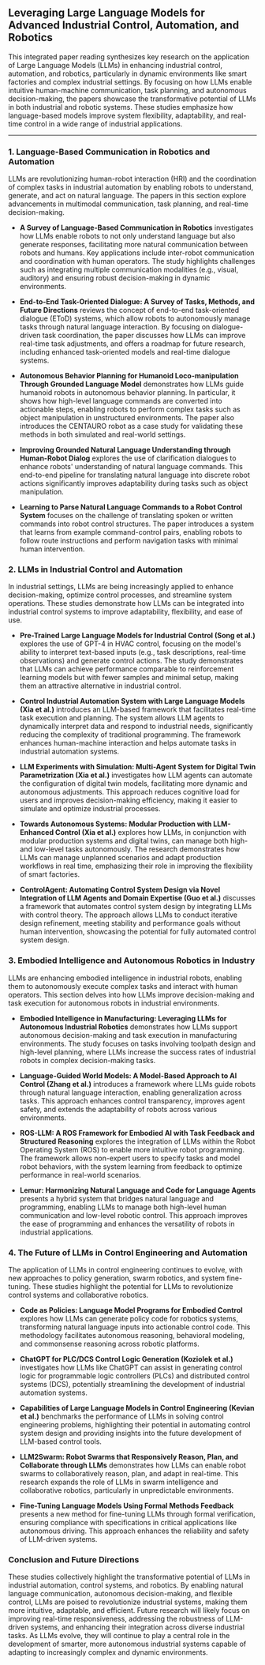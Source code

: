 ## **Leveraging Large Language Models for Advanced Industrial Control, Automation, and Robotics**

This integrated paper reading synthesizes key research on the application of Large Language Models (LLMs) in enhancing industrial control, automation, and robotics, particularly in dynamic environments like smart factories and complex industrial settings. By focusing on how LLMs enable intuitive human-machine communication, task planning, and autonomous decision-making, the papers showcase the transformative potential of LLMs in both industrial and robotic systems. These studies emphasize how language-based models improve system flexibility, adaptability, and real-time control in a wide range of industrial applications.

---

### **1. Language-Based Communication in Robotics and Automation**

LLMs are revolutionizing human-robot interaction (HRI) and the coordination of complex tasks in industrial automation by enabling robots to understand, generate, and act on natural language. The papers in this section explore advancements in multimodal communication, task planning, and real-time decision-making.

- **A Survey of Language-Based Communication in Robotics** investigates how LLMs enable robots to not only understand language but also generate responses, facilitating more natural communication between robots and humans. Key applications include inter-robot communication and coordination with human operators. The study highlights challenges such as integrating multiple communication modalities (e.g., visual, auditory) and ensuring robust decision-making in dynamic environments.

- **End-to-End Task-Oriented Dialogue: A Survey of Tasks, Methods, and Future Directions** reviews the concept of end-to-end task-oriented dialogue (EToD) systems, which allow robots to autonomously manage tasks through natural language interaction. By focusing on dialogue-driven task coordination, the paper discusses how LLMs can improve real-time task adjustments, and offers a roadmap for future research, including enhanced task-oriented models and real-time dialogue systems.

- **Autonomous Behavior Planning for Humanoid Loco-manipulation Through Grounded Language Model** demonstrates how LLMs guide humanoid robots in autonomous behavior planning. In particular, it shows how high-level language commands are converted into actionable steps, enabling robots to perform complex tasks such as object manipulation in unstructured environments. The paper also introduces the CENTAURO robot as a case study for validating these methods in both simulated and real-world settings.

- **Improving Grounded Natural Language Understanding through Human-Robot Dialog** explores the use of clarification dialogues to enhance robots' understanding of natural language commands. This end-to-end pipeline for translating natural language into discrete robot actions significantly improves adaptability during tasks such as object manipulation.

- **Learning to Parse Natural Language Commands to a Robot Control System** focuses on the challenge of translating spoken or written commands into robot control structures. The paper introduces a system that learns from example command-control pairs, enabling robots to follow route instructions and perform navigation tasks with minimal human intervention.

### **2. LLMs in Industrial Control and Automation**

In industrial settings, LLMs are being increasingly applied to enhance decision-making, optimize control processes, and streamline system operations. These studies demonstrate how LLMs can be integrated into industrial control systems to improve adaptability, flexibility, and ease of use.

- **Pre-Trained Large Language Models for Industrial Control (Song et al.)** explores the use of GPT-4 in HVAC control, focusing on the model's ability to interpret text-based inputs (e.g., task descriptions, real-time observations) and generate control actions. The study demonstrates that LLMs can achieve performance comparable to reinforcement learning models but with fewer samples and minimal setup, making them an attractive alternative in industrial control.

- **Control Industrial Automation System with Large Language Models (Xia et al.)** introduces an LLM-based framework that facilitates real-time task execution and planning. The system allows LLM agents to dynamically interpret data and respond to industrial needs, significantly reducing the complexity of traditional programming. The framework enhances human-machine interaction and helps automate tasks in industrial automation systems.

- **LLM Experiments with Simulation: Multi-Agent System for Digital Twin Parametrization (Xia et al.)** investigates how LLM agents can automate the configuration of digital twin models, facilitating more dynamic and autonomous adjustments. This approach reduces cognitive load for users and improves decision-making efficiency, making it easier to simulate and optimize industrial processes.

- **Towards Autonomous Systems: Modular Production with LLM-Enhanced Control (Xia et al.)** explores how LLMs, in conjunction with modular production systems and digital twins, can manage both high- and low-level tasks autonomously. The research demonstrates how LLMs can manage unplanned scenarios and adapt production workflows in real time, emphasizing their role in improving the flexibility of smart factories.

- **ControlAgent: Automating Control System Design via Novel Integration of LLM Agents and Domain Expertise (Guo et al.)** discusses a framework that automates control system design by integrating LLMs with control theory. The approach allows LLMs to conduct iterative design refinement, meeting stability and performance goals without human intervention, showcasing the potential for fully automated control system design.

### **3. Embodied Intelligence and Autonomous Robotics in Industry**

LLMs are enhancing embodied intelligence in industrial robots, enabling them to autonomously execute complex tasks and interact with human operators. This section delves into how LLMs improve decision-making and task execution for autonomous robots in industrial environments.

- **Embodied Intelligence in Manufacturing: Leveraging LLMs for Autonomous Industrial Robotics** demonstrates how LLMs support autonomous decision-making and task execution in manufacturing environments. The study focuses on tasks involving toolpath design and high-level planning, where LLMs increase the success rates of industrial robots in complex decision-making tasks.

- **Language-Guided World Models: A Model-Based Approach to AI Control (Zhang et al.)** introduces a framework where LLMs guide robots through natural language interaction, enabling generalization across tasks. This approach enhances control transparency, improves agent safety, and extends the adaptability of robots across various environments.

- **ROS-LLM: A ROS Framework for Embodied AI with Task Feedback and Structured Reasoning** explores the integration of LLMs within the Robot Operating System (ROS) to enable more intuitive robot programming. The framework allows non-expert users to specify tasks and model robot behaviors, with the system learning from feedback to optimize performance in real-world scenarios.

- **Lemur: Harmonizing Natural Language and Code for Language Agents** presents a hybrid system that bridges natural language and programming, enabling LLMs to manage both high-level human communication and low-level robotic control. This approach improves the ease of programming and enhances the versatility of robots in industrial applications.

### **4. The Future of LLMs in Control Engineering and Automation**

The application of LLMs in control engineering continues to evolve, with new approaches to policy generation, swarm robotics, and system fine-tuning. These studies highlight the potential for LLMs to revolutionize control systems and collaborative robotics.

- **Code as Policies: Language Model Programs for Embodied Control** explores how LLMs can generate policy code for robotics systems, transforming natural language inputs into actionable control code. This methodology facilitates autonomous reasoning, behavioral modeling, and commonsense reasoning across robotic platforms.

- **ChatGPT for PLC/DCS Control Logic Generation (Koziolek et al.)** investigates how LLMs like ChatGPT can assist in generating control logic for programmable logic controllers (PLCs) and distributed control systems (DCS), potentially streamlining the development of industrial automation systems.

- **Capabilities of Large Language Models in Control Engineering (Kevian et al.)** benchmarks the performance of LLMs in solving control engineering problems, highlighting their potential in automating control system design and providing insights into the future development of LLM-based control tools.

- **LLM2Swarm: Robot Swarms that Responsively Reason, Plan, and Collaborate through LLMs** demonstrates how LLMs can enable robot swarms to collaboratively reason, plan, and adapt in real-time. This research expands the role of LLMs in swarm intelligence and collaborative robotics, particularly in unpredictable environments.

- **Fine-Tuning Language Models Using Formal Methods Feedback** presents a new method for fine-tuning LLMs through formal verification, ensuring compliance with specifications in critical applications like autonomous driving. This approach enhances the reliability and safety of LLM-driven systems.

### **Conclusion and Future Directions**

These studies collectively highlight the transformative potential of LLMs in industrial automation, control systems, and robotics. By enabling natural language communication, autonomous decision-making, and flexible control, LLMs are poised to revolutionize industrial systems, making them more intuitive, adaptable, and efficient. Future research will likely focus on improving real-time responsiveness, addressing the robustness of LLM-driven systems, and enhancing their integration across diverse industrial tasks. As LLMs evolve, they will continue to play a central role in the development of smarter, more autonomous industrial systems capable of adapting to increasingly complex and dynamic environments.

